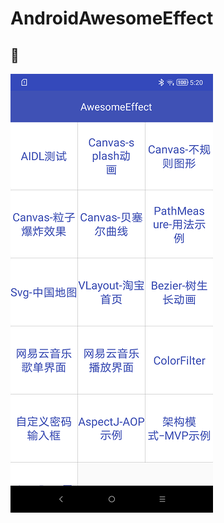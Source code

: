 # AndroidAwesomeEffect
🍉
-----
![home](https://github.com/zongkaili/AndroidAwesomeEffect/blob/master/readme_resource/home.png)
